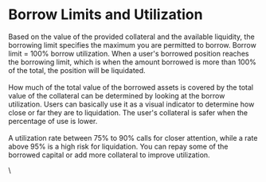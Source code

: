 # Borrow Limits and Utilization

Based on the value of the provided collateral and the available liquidity, the borrowing limit specifies the maximum you are permitted to borrow. Borrow limit = 100% borrow utilization. When a user's borrowed position reaches the borrowing limit, which is when the amount borrowed is more than 100% of the total, the position will be liquidated.\
\
How much of the total value of the borrowed assets is covered by the total value of the collateral can be determined by looking at the borrow utilization. Users can basically use it as a visual indicator to determine how close or far they are to liquidation. The user's collateral is safer when the percentage of use is lower.\
\
A utilization rate between 75% to 90% calls for closer attention, while a rate above 95% is a high risk for liquidation. You can repay some of the borrowed capital or add more collateral to improve utilization.

\
